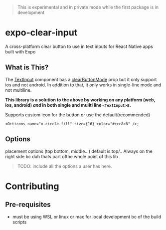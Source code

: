 > This is experimental and in private mode while the first package is in development

# expo-clear-input
A cross-platform clear button to use in text inputs for React Native apps built with Expo

## What is This?

The [TextInput](https://reactnative.dev/docs/0.72/textinput) component has a [clearButtonMode](https://reactnative.dev/docs/0.72/textinput#clearbuttonmode-ios) prop but it only support ios and not android. In addition to that, it only works in single-line mode and not multiline.

**This library is a solution to the above by working on any platform (web, ios, android) *and* in both single and muilti line `<TextInput>`s.**

Supports custom icon for the button or use the default(recommended) 

```tsx
<Octicons name="x-circle-fill" size={16} color="#ccc8c8" />;
```

## Options


placement options (top bottom, middle...)  default is top/.. Always on the right side bc duh thats part ofthe whole point of this lib
> TODO: include all the options a user has here.


# Contributing

## Pre-requisites
- must be using WSL or linux or mac for local development bc of the build scripts